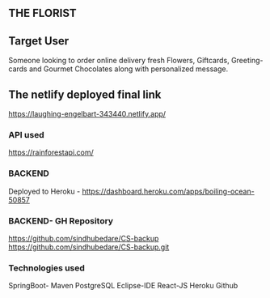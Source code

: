## THE FLORIST

## Target User

Someone looking to order online delivery fresh Flowers, Giftcards, Greeting-cards and Gourmet Chocolates along with personalized message.

## The netlify deployed final link

https://laughing-engelbart-343440.netlify.app/

### API used

https://rainforestapi.com/

### BACKEND

Deployed to Heroku - https://dashboard.heroku.com/apps/boiling-ocean-50857

### BACKEND- GH Repository

https://github.com/sindhubedare/CS-backup
https://github.com/sindhubedare/CS-backup.git


### Technologies used

SpringBoot- Maven
PostgreSQL
Eclipse-IDE
React-JS
Heroku
Github





